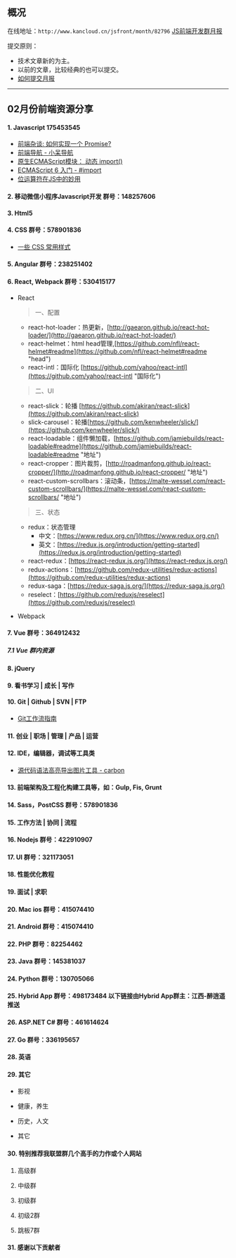## 概况

在线地址：`http://www.kancloud.cn/jsfront/month/82796` [JS前端开发群月报](http://www.kancloud.cn/jsfront/month/82796)


提交原则：

- 技术文章新的为主。
- 以前的文章，比较经典的也可以提交。
- [如何提交月报](http://www.kancloud.cn/jsfront/month/227309)

---


## 02月份前端资源分享
#### 1. Javascript 175453545
- [前端杂谈: 如何实现一个 Promise?](https://zhuanlan.zhihu.com/p/52311842)
- [前端导航 - 小呆导航](http://webjike.com/web.html)
- [原生ECMAScript模块： 动态 import()](https://www.zcfy.cc/article/native-ecmascript-modules-dynamic-import)
- [ECMAScript 6 入门 - #import](http://es6.ruanyifeng.com/#docs/module#import)
- [位运算符在JS中的妙用](https://juejin.im/post/5a98ea2f6fb9a028bb186f34)


#### 2. 移动微信小程序Javascript开发 群号：148257606


#### 3. Html5


#### 4. CSS  群号：578901836
- [一些 CSS 常用样式](https://qishaoxuan.github.io/css_tricks/)

#### 5. Angular 群号：238251402

#### 6. React, Webpack 群号：530415177
- React

	> 一、配置
	
	+ react-hot-loader：热更新，[http://gaearon.github.io/react-hot-loader/](http://gaearon.github.io/react-hot-loader/)
	+ react-helmet：html head管理,[https://github.com/nfl/react-helmet#readme](https://github.com/nfl/react-helmet#readme "head")
	+ react-intl：国际化 [https://github.com/yahoo/react-intl](https://github.com/yahoo/react-intl "国际化")
	
	> 二、UI
	
	+ react-slick：轮播 [https://github.com/akiran/react-slick](https://github.com/akiran/react-slick)
	+ slick-carousel：轮播[https://github.com/kenwheeler/slick/](https://github.com/kenwheeler/slick/)
	+ react-loadable：组件懒加载，[https://github.com/jamiebuilds/react-loadable#readme](https://github.com/jamiebuilds/react-loadable#readme "地址")
	+ react-cropper：图片裁剪，[http://roadmanfong.github.io/react-cropper/](http://roadmanfong.github.io/react-cropper/ "地址")
	+ react-custom-scrollbars：滚动条，[https://malte-wessel.com/react-custom-scrollbars/](https://malte-wessel.com/react-custom-scrollbars/ "地址")

	> 三、状态
	
	+ redux：状态管理
		+ 中文：[https://www.redux.org.cn/](https://www.redux.org.cn/) 
		+ 英文：[https://redux.js.org/introduction/getting-started](https://redux.js.org/introduction/getting-started)
	+ react-redux：[https://react-redux.js.org/](https://react-redux.js.org/)
	+ redux-actions：[https://github.com/redux-utilities/redux-actions](https://github.com/redux-utilities/redux-actions)
	+ redux-saga：[https://redux-saga.js.org/](https://redux-saga.js.org/)
	+ reselect：[https://github.com/reduxjs/reselect](https://github.com/reduxjs/reselect)

- Webpack


#### 7. Vue 群号：364912432

##### 7.1 Vue 群内资源


#### 8. jQuery

#### 9. 看书学习 | 成长 | 写作


#### 10. Git | Github | SVN | FTP
- [Git工作流指南](https://github.com/xirong/my-git/blob/master/git-workflow-tutorial.md)

#### 11. 创业 | 职场 | 管理 | 产品 | 运营

#### 12. IDE，编辑器，调试等工具类
- [源代码语法高亮导出图片工具 - carbon](https://carbon.now.sh)

#### 13. 前端架构及工程化构建工具等，如：Gulp, Fis, Grunt

#### 14. Sass，PostCSS  群号：578901836

#### 15. 工作方法 | 协同 | 流程

#### 16. Nodejs 群号：422910907

#### 17. UI 群号：321173051

#### 18. 性能优化教程

#### 19. 面试 | 求职

#### 20. Mac ios 群号：415074410

#### 21. Android 群号：415074410

#### 22. PHP 群号：82254462

#### 23. Java 群号：145381037

#### 24. Python 群号：130705066

#### 25. Hybrid App 群号：498173484 以下链接由Hybrid App群主：江西-醉逍遥推送

#### 26. ASP.NET C# 群号：461614624

#### 27. Go 群号：336195657

#### 28. 英语

#### 29. 其它

- 影视


- 健康，养生


- 历史，人文


- 其它



#### 30. 特别推荐我联盟群几个高手的力作或个人网站

1. 高级群



2. 中级群


3. 初级群

4. 初级2群


5. 跳板7群


#### 31. 感谢以下贡献者

